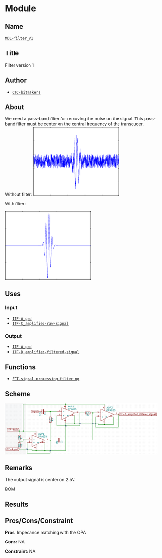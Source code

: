 # Module
<!---![](viewme.png)--->

## Name
[`MDL-filter_V1`]()

## Title
Filter version 1

## Author
* [`CTC-bitmakers`]()

## About
We need a pass-band filter for removing the noise on the signal. This pass-band filter must be center on the central frequency of the transducer. Without filter:
![](./images/noisy_signal.png)

With filter:

![](./images/signal.png)

## Uses
### Input
* [`ITF-A_gnd`]()
* [`ITF-C_amplified-raw-signal`]()

### Output
* [`ITF-A_gnd`]()
* [`ITF-D_amplified-filtered-signal`]()

## Functions
* [`FCT-signal_processing_filtering`]()

## Scheme
![](./images/scheme.png)

## Remarks
The output signal is center on 2.5V.

[BOM](./src/MDL-filter_v2.csv)

## Results

## Pros/Cons/Constraint

**Pros:** Impedance matching with the OPA

**Cons:** NA

**Constraint:** NA

